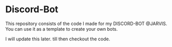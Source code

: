 # Discord-Bot
This repository consists of the code I made for my DISCORD-BOT @JARVIS.  You can use it as a template to create your own bots.

I will update this later.
till then checkout the code.
